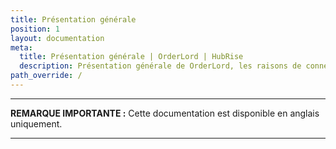 ```yaml
---
title: Présentation générale
position: 1
layout: documentation
meta:
  title: Présentation générale | OrderLord | HubRise
  description: Présentation générale de OrderLord, les raisons de connecter votre caisse à HubRise et les fonctionnalités de l'intégration avec HubRise.
path_override: /
---
```


---

**REMARQUE IMPORTANTE :** Cette documentation est disponible <Link to="/apps/orderlord" addLocalePrefix={false}>en anglais uniquement</Link>.

---
